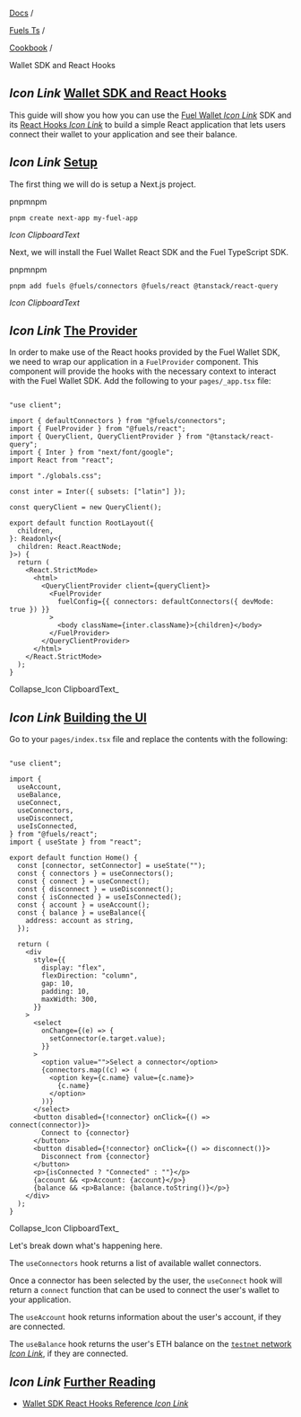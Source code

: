 [Docs](https://docs.fuel.network/) /

[Fuels Ts](https://docs.fuel.network/docs/fuels-ts/) /

[Cookbook](https://docs.fuel.network/docs/fuels-ts/cookbook/) /

Wallet SDK and React Hooks

## _Icon Link_ [Wallet SDK and React Hooks](https://docs.fuel.network/docs/fuels-ts/cookbook/wallet-sdk-and-react-hooks/\#wallet-sdk-and-react-hooks)

This guide will show you how you can use the [Fuel Wallet _Icon Link_](https://wallet.fuel.network/) SDK and its [React Hooks _Icon Link_](https://wallet.fuel.network/docs/dev/hooks-reference/) to build a simple React application that lets users connect their wallet to your application and see their balance.

## _Icon Link_ [Setup](https://docs.fuel.network/docs/fuels-ts/cookbook/wallet-sdk-and-react-hooks/\#setup)

The first thing we will do is setup a Next.js project.

pnpmnpm

```fuel_Box fuel_Box-idXKMmm-css
pnpm create next-app my-fuel-app
```

_Icon ClipboardText_

Next, we will install the Fuel Wallet React SDK and the Fuel TypeScript SDK.

pnpmnpm

```fuel_Box fuel_Box-idXKMmm-css
pnpm add fuels @fuels/connectors @fuels/react @tanstack/react-query
```

_Icon ClipboardText_

## _Icon Link_ [The Provider](https://docs.fuel.network/docs/fuels-ts/cookbook/wallet-sdk-and-react-hooks/\#the-provider)

In order to make use of the React hooks provided by the Fuel Wallet SDK, we need to wrap our application in a `FuelProvider` component. This component will provide the hooks with the necessary context to interact with the Fuel Wallet SDK. Add the following to your `pages/_app.tsx` file:

```fuel_Box fuel_Box-idXKMmm-css

"use client";

import { defaultConnectors } from "@fuels/connectors";
import { FuelProvider } from "@fuels/react";
import { QueryClient, QueryClientProvider } from "@tanstack/react-query";
import { Inter } from "next/font/google";
import React from "react";

import "./globals.css";

const inter = Inter({ subsets: ["latin"] });

const queryClient = new QueryClient();

export default function RootLayout({
  children,
}: Readonly<{
  children: React.ReactNode;
}>) {
  return (
    <React.StrictMode>
      <html>
        <QueryClientProvider client={queryClient}>
          <FuelProvider
            fuelConfig={{ connectors: defaultConnectors({ devMode: true }) }}
          >
            <body className={inter.className}>{children}</body>
          </FuelProvider>
        </QueryClientProvider>
      </html>
    </React.StrictMode>
  );
}
```

Collapse_Icon ClipboardText_

## _Icon Link_ [Building the UI](https://docs.fuel.network/docs/fuels-ts/cookbook/wallet-sdk-and-react-hooks/\#building-the-ui)

Go to your `pages/index.tsx` file and replace the contents with the following:

```fuel_Box fuel_Box-idXKMmm-css

"use client";

import {
  useAccount,
  useBalance,
  useConnect,
  useConnectors,
  useDisconnect,
  useIsConnected,
} from "@fuels/react";
import { useState } from "react";

export default function Home() {
  const [connector, setConnector] = useState("");
  const { connectors } = useConnectors();
  const { connect } = useConnect();
  const { disconnect } = useDisconnect();
  const { isConnected } = useIsConnected();
  const { account } = useAccount();
  const { balance } = useBalance({
    address: account as string,
  });

  return (
    <div
      style={{
        display: "flex",
        flexDirection: "column",
        gap: 10,
        padding: 10,
        maxWidth: 300,
      }}
    >
      <select
        onChange={(e) => {
          setConnector(e.target.value);
        }}
      >
        <option value="">Select a connector</option>
        {connectors.map((c) => (
          <option key={c.name} value={c.name}>
            {c.name}
          </option>
        ))}
      </select>
      <button disabled={!connector} onClick={() => connect(connector)}>
        Connect to {connector}
      </button>
      <button disabled={!connector} onClick={() => disconnect()}>
        Disconnect from {connector}
      </button>
      <p>{isConnected ? "Connected" : ""}</p>
      {account && <p>Account: {account}</p>}
      {balance && <p>Balance: {balance.toString()}</p>}
    </div>
  );
}
```

Collapse_Icon ClipboardText_

Let's break down what's happening here.

The `useConnectors` hook returns a list of available wallet connectors.

Once a connector has been selected by the user, the `useConnect` hook will return a `connect` function that can be used to connect the user's wallet to your application.

The `useAccount` hook returns information about the user's account, if they are connected.

The `useBalance` hook returns the user's ETH balance on the [`testnet` network _Icon Link_](https://testnet.fuel.network/v1/playground), if they are connected.

## _Icon Link_ [Further Reading](https://docs.fuel.network/docs/fuels-ts/cookbook/wallet-sdk-and-react-hooks/\#further-reading)

- [Wallet SDK React Hooks Reference _Icon Link_](https://wallet.fuel.network/docs/dev/hooks-reference/)